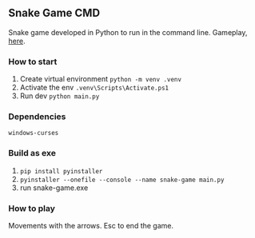 ## Snake Game CMD
Snake game developed in Python to run in the command line.
Gameplay, [here](https://youtu.be/zsprRhqMh5k).

### How to start
1. Create virtual environment `python -m venv .venv`
2. Activate the env `.venv\Scripts\Activate.ps1`
3. Run dev `python main.py`

### Dependencies
`windows-curses`

### Build as exe
1. `pip install pyinstaller`
2. `pyinstaller --onefile --console --name snake-game main.py`
3. run snake-game.exe

### How to play
Movements with the arrows.
Esc to end the game.